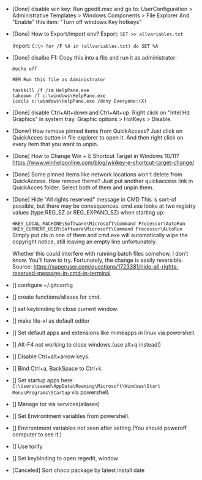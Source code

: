 - [Done] disable win key:
  Run gpedit.msc and go to: UserConfiguration > Administrative Templates > Windows Components > File Explorer
  And "Enable" this item: "Turn off windows Key hotkeys"

- [Done] How to Export/Import env?
  Export:
  `SET >> allvariables.txt`

  Import:
  `C:\> for /F %A in (allvariables.txt) do SET %A`

- [Done] disalbe F1:
  Copy this into a file and run it as administrator:
  ```
  @echo off
  
  REM Run this file as Administrator
  
  taskkill /f /im HelpPane.exe
  takeown /f c:\windows\HelpPane.exe
  icacls c:\windows\HelpPane.exe /deny Everyone:(X)
  ```
- [Done] disable Ctrl+Alt+down and Ctrl+Alt+up:
  Right click on "Intel Hd Graphics" in system tray. Graphic opitons > HotKeys > Disable.

- [Donw] How remove pinned items from QuickAccess?
  Just click on QuickAcces button in file explorer to open it. And then right click on every item that you want to unpin.

- [Done] How to Change Win + E Shortcut Target in Windows 10/11?
  https://www.winhelponline.com/blog/winkey-e-shortcut-target-change/

- [Done] Some pinned items like network locations won't delete from QuickAccess. How remove theme?
  Just put another quickaccess link in QuickAcces folder. Select both of them and unpin them.

- [Done] Hide "All rights reserved" message in CMD
  This is sort-of possible, but there may be consequences. cmd.exe looks at two registry values (type REG_SZ or REG_EXPAND_SZ) when starting up:

  `HKEY_LOCAL_MACHINE\Software\Microsoft\Command Processor\AutoRun`
  `HKEY_CURRENT_USER\Software\Microsoft\Command Processor\AutoRun`
  Simply put cls in one of them and cmd.exe will automatically wipe the copyright notice, still leaving an empty line unfortunately.
  
  Whether this could interfere with running batch files somehow, I don’t know. You’ll have to try. Fortunately, the change is easily reversible.
  Source: https://superuser.com/questions/1723381/hide-all-rights-reserved-message-in-cmd-in-terminal

- [] configure ~/.gitconfig
- [] create functions/aliases for cmd.
- [] set keybinding to close current window.
- [] make lite-xl as default editor
- [] Set default apps and extensions like mimeapps in linux via powershell.
- [] Alt-F4 not working to close windows.(use alt+q instead!)
- [] Disable Ctrl+alt+arrow keys.
- [] Bind Ctrl+a, BackSpace to Ctrl+k.
- [] Set startup apps here: `C:\Users\saeed\AppData\Roaming\Microsoft\Windows\Start Menu\Programs\Startup` via powershell.
- [] Manage tor via services(aliases)
- [] Set Environtment variables from powershell.
- [] Environtment variables not seen after setting.(You should poweroff computer to see it.)
- [] Use torify
- [] Set keybinding to open regedit, window

- [Canceled] Sort choco package by latest install date
